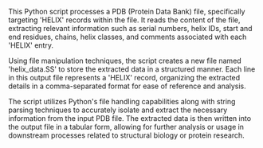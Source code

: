 This Python script processes a PDB (Protein Data Bank) file, specifically targeting 'HELIX' records within the file. It reads the content of the file, extracting relevant information such as serial numbers, helix IDs, start and end residues, chains, helix classes, and comments associated with each 'HELIX' entry.

Using file manipulation techniques, the script creates a new file named 'helix_data.SS' to store the extracted data in a structured manner. Each line in this output file represents a 'HELIX' record, organizing the extracted details in a comma-separated format for ease of reference and analysis.

The script utilizes Python's file handling capabilities along with string parsing techniques to accurately isolate and extract the necessary information from the input PDB file. The extracted data is then written into the output file in a tabular form, allowing for further analysis or usage in downstream processes related to structural biology or protein research.
